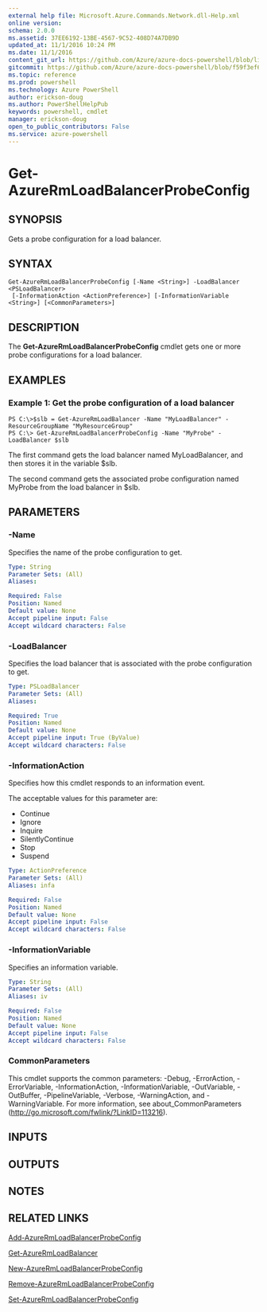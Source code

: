 ```yaml
---
external help file: Microsoft.Azure.Commands.Network.dll-Help.xml
online version: 
schema: 2.0.0
ms.assetid: 37EE6192-13BE-4567-9C52-408D74A7DB9D
updated_at: 11/1/2016 10:24 PM
ms.date: 11/1/2016
content_git_url: https://github.com/Azure/azure-docs-powershell/blob/live/azureps-cmdlets-docs/ResourceManager/AzureRM.Network/v1.0.13/Get-AzureRmLoadBalancerProbeConfig.md
gitcommit: https://github.com/Azure/azure-docs-powershell/blob/f59f3ef60bc592383812213e69fd77ba950759ed/azureps-cmdlets-docs/ResourceManager/AzureRM.Network/v1.0.13/Get-AzureRmLoadBalancerProbeConfig.md
ms.topic: reference
ms.prod: powershell
ms.technology: Azure PowerShell
author: erickson-doug
ms.author: PowerShellHelpPub
keywords: powershell, cmdlet
manager: erickson-doug
open_to_public_contributors: False
ms.service: azure-powershell
---
```


# Get-AzureRmLoadBalancerProbeConfig

## SYNOPSIS
Gets a probe configuration for a load balancer.

## SYNTAX

```
Get-AzureRmLoadBalancerProbeConfig [-Name <String>] -LoadBalancer <PSLoadBalancer>
 [-InformationAction <ActionPreference>] [-InformationVariable <String>] [<CommonParameters>]
```

## DESCRIPTION
The **Get-AzureRmLoadBalancerProbeConfig** cmdlet gets one or more probe configurations for a load balancer.

## EXAMPLES

### Example 1: Get the probe configuration of a load balancer
```
PS C:\>$slb = Get-AzureRmLoadBalancer -Name "MyLoadBalancer" -ResourceGroupName "MyResourceGroup"
PS C:\> Get-AzureRmLoadBalancerProbeConfig -Name "MyProbe" -LoadBalancer $slb
```

The first command gets the load balancer named MyLoadBalancer, and then stores it in the variable $slb.

The second command gets the associated probe configuration named MyProbe from the load balancer in $slb.

## PARAMETERS

### -Name
Specifies the name of the probe configuration to get.

```yaml
Type: String
Parameter Sets: (All)
Aliases: 

Required: False
Position: Named
Default value: None
Accept pipeline input: False
Accept wildcard characters: False
```

### -LoadBalancer
Specifies the load balancer that is associated with the probe configuration to get.

```yaml
Type: PSLoadBalancer
Parameter Sets: (All)
Aliases: 

Required: True
Position: Named
Default value: None
Accept pipeline input: True (ByValue)
Accept wildcard characters: False
```

### -InformationAction
Specifies how this cmdlet responds to an information event.

The acceptable values for this parameter are:

- Continue
- Ignore
- Inquire
- SilentlyContinue
- Stop
- Suspend

```yaml
Type: ActionPreference
Parameter Sets: (All)
Aliases: infa

Required: False
Position: Named
Default value: None
Accept pipeline input: False
Accept wildcard characters: False
```

### -InformationVariable
Specifies an information variable.

```yaml
Type: String
Parameter Sets: (All)
Aliases: iv

Required: False
Position: Named
Default value: None
Accept pipeline input: False
Accept wildcard characters: False
```

### CommonParameters
This cmdlet supports the common parameters: -Debug, -ErrorAction, -ErrorVariable, -InformationAction, -InformationVariable, -OutVariable, -OutBuffer, -PipelineVariable, -Verbose, -WarningAction, and -WarningVariable. For more information, see about_CommonParameters (http://go.microsoft.com/fwlink/?LinkID=113216).

## INPUTS

## OUTPUTS

## NOTES

## RELATED LINKS

[Add-AzureRmLoadBalancerProbeConfig](xref:ResourceManager/AzureRM.Network/v1.0.13/Add-AzureRmLoadBalancerProbeConfig.md)

[Get-AzureRmLoadBalancer](xref:ResourceManager/AzureRM.Network/v1.0.13/Get-AzureRmLoadBalancer.md)

[New-AzureRmLoadBalancerProbeConfig](xref:ResourceManager/AzureRM.Network/v1.0.13/New-AzureRmLoadBalancerProbeConfig.md)

[Remove-AzureRmLoadBalancerProbeConfig](xref:ResourceManager/AzureRM.Network/v1.0.13/Remove-AzureRmLoadBalancerProbeConfig.md)

[Set-AzureRmLoadBalancerProbeConfig](xref:ResourceManager/AzureRM.Network/v1.0.13/Set-AzureRmLoadBalancerProbeConfig.md)


